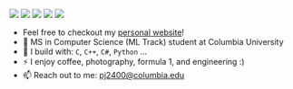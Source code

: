 [<img src="https://img.shields.io/badge/github-%2312100E.svg?&style=for-the-badge&logo=github&logoColor=white&color=black" />](https://github.com/piyush-jena)
[<img src="https://img.shields.io/badge/Medium-12100E?style=for-the-badge&logo=medium&logoColor=white" />]([https://github.com/piyush-jena](https://medium.com/@_piyushjena))
[<img src="https://img.shields.io/badge/linkedin-%230077B5.svg?&style=for-the-badge&logo=linkedin&logoColor=white" />](https://www.linkedin.com/in/piyushjena/)
[<img src="https://img.shields.io/badge/instagram-%2312100E.svg?&style=for-the-badge&logo=instagram&color=405DE6" />](https://instagram.com/piyushsnomadlife) 
[<img src="https://img.shields.io/badge/Twitter-1DA1F2?style=for-the-badge&logo=twitter&logoColor=white" />](https://www.twitter.com/_piyushjena/)

- Feel free to checkout my [personal website](https://piyushjena.com/)!
- 🏢 MS in Computer Science (ML Track) student at Columbia University
- 🧰 I build with: `C`, `C++`, `C#`, `Python` ...
- ⚡ I enjoy coffee, photography, formula 1, and engineering :)
- 📫 Reach out to me: pj2400@columbia.edu
